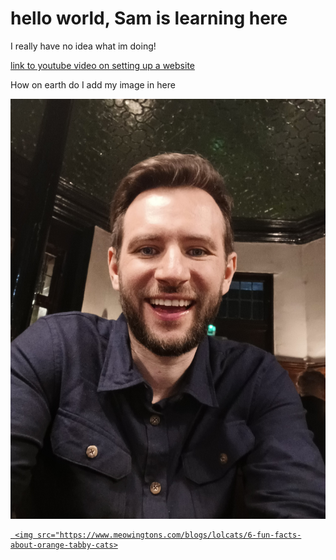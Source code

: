 <html>

<h1>hello world, Sam is learning here</h1>
  <p>I really have no idea what im doing!</p>
    <a href="https://www.youtube.com/watch?v=NQP89ish9t8">link to youtube video on setting up a website</a>
    
  <p>How on earth do I add my image in here</p>
  
  <img src="https://github.com/SamuelWindebank/SamuelWindebank.github.io/blob/main/20220401_230624.jpg">
  
  <a href="https://www.meowingtons.com/blogs/lolcats/6-fun-facts-about-orange-tabby-cats">
     
     <img src="https://www.meowingtons.com/blogs/lolcats/6-fun-facts-about-orange-tabby-cats>
  
